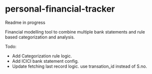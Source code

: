 # personal-financial-tracker

Readme in progress

Financial modelling tool to combine multiple bank statements and rule based categorization and analysis.

Todo:
- Add Categorization rule logic.
- Add ICICI bank statement config.
- Update fetching last record logic. use transation_id instead of S.no.